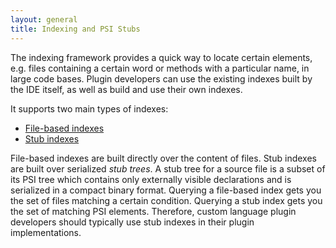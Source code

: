 ```yaml
---
layout: general
title: Indexing and PSI Stubs
---
```



The indexing framework provides a quick way to locate certain elements, e.g. files containing a certain word or methods with a particular name, in large code bases.
Plugin developers can use the existing indexes built by the IDE itself, as well as build and use their own indexes.

It supports two main types of indexes:

*  [File-based indexes](basics/indexing_and_psi_stubs/file_based_indexes.html)
*  [Stub indexes](basics/indexing_and_psi_stubs/stub_indexes.html)

File-based indexes are built directly over the content of files.
Stub indexes are built over serialized *stub trees*.
A stub tree for a source file is a subset of its PSI tree which contains only externally visible declarations and is serialized in a compact binary format.
Querying a file-based index gets you the set of files matching a certain condition.
Querying a stub index gets you the set of matching PSI elements.
Therefore, custom language plugin developers should typically use stub indexes in their plugin implementations.